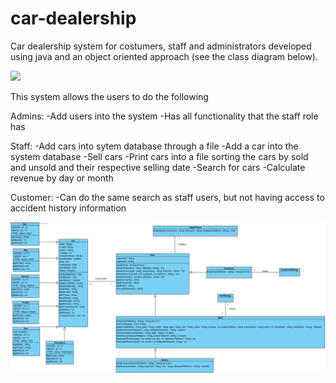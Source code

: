 # car-dealership
Car dealership system for costumers, staff and administrators developed using java and an object oriented approach (see the class diagram below).

![](GIFcarDealership.gif)

This system allows the users to do the following

Admins:
-Add users into the system
-Has all functionality that the staff role has

Staff:
-Add cars into sytem database through a file
-Add a car into the system database
-Sell cars
-Print cars into a file sorting the cars by sold and unsold and their respective selling date
-Search for cars
-Calculate revenue by day or month

Customer:
-Can do the same search as staff users, but not having access to accident history information

![Class Diagram](classDiagram.jpg)
